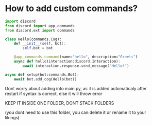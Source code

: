 # How to add custom commands?

```python
import discord
from discord import app_commands
from discord.ext import commands

class Hello(commands.Cog):
    def __init__(self, bot):
        self.bot = bot

    @app_commands.command(name="hello", description="Greets")
    async def hello(interaction:discord.Interaction):
        await interaction.response.send_message("Hello!")

async def setup(bot:commands.Bot):
    await bot.add_cog(Hello(bot))
```

Dont worry about adding into main.py, as it is added automaticaly after restart if syntax is correct, else it will throw error

KEEP IT INSIDE ONE FOLDER, DONT STACK FOLDERS

(you dont need to use this folder, you can delete it or rename it to your likings)
